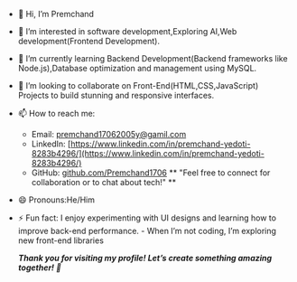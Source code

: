- 👋 Hi, I’m Premchand
- 👀 I’m interested in software development,Exploring AI,Web development(Frontend Development).
- 🌱 I’m currently learning Backend Development(Backend frameworks like Node.js),Database optimization and management using MySQL.
- 💞️ I’m looking to collaborate on Front-End(HTML,CSS,JavaScript) Projects to build stunning and responsive interfaces. 
- 📫 How to reach me:
  - Email: [premchand17062005y@gamil.com](mailto:premchand17062005y@gmail.com)  
  - LinkedIn: [https://www.linkedin.com/in/premchand-yedoti-8283b4296/](https://www.linkedin.com/in/premchand-yedoti-8283b4296/)  
  - GitHub: [github.com/Premchand1706](https://github.com/Premchand1706)
  ** "Feel free to connect for collaboration or to chat about tech!" **
- 😄 Pronouns:He/Him
- ⚡ Fun fact: I enjoy experimenting with UI designs and learning how to improve back-end performance.
              - When I’m not coding, I’m exploring new front-end libraries 

  ***Thank you for visiting my profile! Let’s create something amazing together! 🚀***
